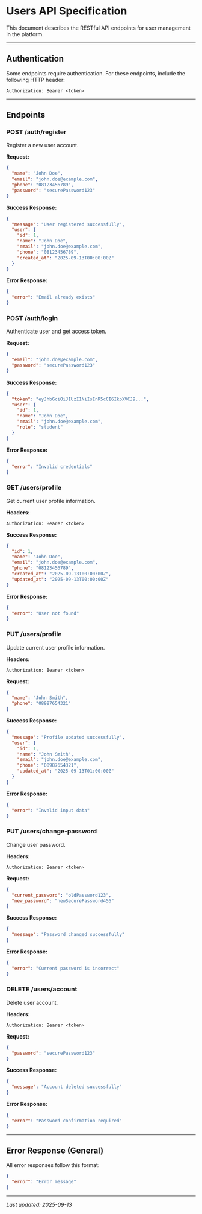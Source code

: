 # Users API Specification

This document describes the RESTful API endpoints for user management in the platform.

---

## Authentication
Some endpoints require authentication. For these endpoints, include the following HTTP header:

```
Authorization: Bearer <token>
```

---

## Endpoints

### POST /auth/register
Register a new user account.

**Request:**
```json
{
  "name": "John Doe",
  "email": "john.doe@example.com",
  "phone": "08123456789",
  "password": "securePassword123"
}
```

**Success Response:**
```json
{
  "message": "User registered successfully",
  "user": {
    "id": 1,
    "name": "John Doe",
    "email": "john.doe@example.com",
    "phone": "08123456789",
    "created_at": "2025-09-13T00:00:00Z"
  }
}
```

**Error Response:**
```json
{
  "error": "Email already exists"
}
```

### POST /auth/login
Authenticate user and get access token.

**Request:**
```json
{
  "email": "john.doe@example.com",
  "password": "securePassword123"
}
```

**Success Response:**
```json
{
  "token": "eyJhbGciOiJIUzI1NiIsInR5cCI6IkpXVCJ9...",
  "user": {
    "id": 1,
    "name": "John Doe",
    "email": "john.doe@example.com",
    "role": "student"
  }
}
```

**Error Response:**
```json
{
  "error": "Invalid credentials"
}
```

### GET /users/profile
Get current user profile information.

**Headers:**
```
Authorization: Bearer <token>
```

**Success Response:**
```json
{
  "id": 1,
  "name": "John Doe",
  "email": "john.doe@example.com",
  "phone": "08123456789",
  "created_at": "2025-09-13T00:00:00Z",
  "updated_at": "2025-09-13T00:00:00Z"
}
```

**Error Response:**
```json
{
  "error": "User not found"
}
```

### PUT /users/profile
Update current user profile information.

**Headers:**
```
Authorization: Bearer <token>
```

**Request:**
```json
{
  "name": "John Smith",
  "phone": "08987654321"
}
```

**Success Response:**
```json
{
  "message": "Profile updated successfully",
  "user": {
    "id": 1,
    "name": "John Smith",
    "email": "john.doe@example.com",
    "phone": "08987654321",
    "updated_at": "2025-09-13T01:00:00Z"
  }
}
```

**Error Response:**
```json
{
  "error": "Invalid input data"
}
```

### PUT /users/change-password
Change user password.

**Headers:**
```
Authorization: Bearer <token>
```

**Request:**
```json
{
  "current_password": "oldPassword123",
  "new_password": "newSecurePassword456"
}
```

**Success Response:**
```json
{
  "message": "Password changed successfully"
}
```

**Error Response:**
```json
{
  "error": "Current password is incorrect"
}
```

### DELETE /users/account
Delete user account.

**Headers:**
```
Authorization: Bearer <token>
```

**Request:**
```json
{
  "password": "securePassword123"
}
```

**Success Response:**
```json
{
  "message": "Account deleted successfully"
}
```

**Error Response:**
```json
{
  "error": "Password confirmation required"
}
```

---

## Error Response (General)
All error responses follow this format:
```json
{
  "error": "Error message"
}
```

---

*Last updated: 2025-09-13*
